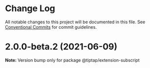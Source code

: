 # Change Log

All notable changes to this project will be documented in this file.
See [Conventional Commits](https://conventionalcommits.org) for commit guidelines.

# 2.0.0-beta.2 (2021-06-09)

**Note:** Version bump only for package @tiptap/extension-subscript
